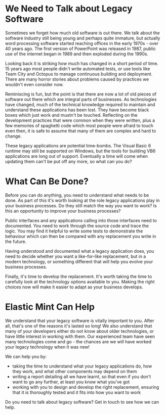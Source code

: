 # We Need to Talk about Legacy Software

Sometimes we forget how much old software is out there. We talk about the software industry still being young and perhaps quite immature, but actually word processing software started reaching offices in the early 1970s - over 40 years ago. The first version of PowerPoint was released in 1987, public use of the internet began in 1989 and then exploded during the 1990s.

Looking back it is striking how much has changed in a short period of time. 15 years ago most people didn't write automated tests, or use tools like Team City and Octopus to manage continuous building and deployment. There are many horror stories about problems caused by practices we wouldn't even consider now.

Reminiscing is fun, but the point is that there are now a lot of old pieces of software out there which are integral parts of businesses. As technologies have changed, much of the technical knowledge required to maintain and understand these applications has been lost. They have become black boxes which just work and mustn't be touched. Reflecting on the development practices that were common when they were written, plus a few memories of spaghetti code which most people were afraid to touch even then, it is safe to assume that many of them are complex and hard to change.

These legacy applications are potential time-bombs. The Visual Basic 6 runtime may still be supported on Windows, but the tools for building VB6 applications are long out of support. Eventually a time will come when updating them can't be put off any more, so what can you do?

# What Can Be Done?

Before you can do anything, you need to understand what needs to be done. As part of this it's worth looking at the role legacy applications play in your business processes. Do they still match the way you want to work? Is this an opportunity to improve your business processes?

Public interfaces and any applications calling into those interfaces need to documented. You need to work through the source code and trace the logic. You may find it helpful to write some tests to demonstrate the behaviour which can then be compared with any replacement you write in the future.

Having understood and documented what a legacy application does, you need to decide whether you want a like-for-like replacement, but in a modern technology, or something different that will help you evolve your business processes. 

Finally, it's time to develop the replacement. It's worth taking the time to carefully look at the technology options available to you. Making the right choices now will make it easier to adapt as your business develops.

# Elastic Mint Can Help

We understand that your legacy software is vitally important to you. After all, that's one of the reasons it's lasted so long! We also understand that many of your developers either do not know about older technologies, or have little interest in working with them. Our experienced team have seen many technologies come and go - the chances are we will have worked your legacy technology when it was new!

We can help you by:
- taking the time to understand what your legacy applications do, how they work, and what other components may depend on them
- writing a report detailing all we have learnt, so that even if you don't want to go any further, at least you know what you've got
- working with you to design and develop the right replacement, ensuring that it is thoroughly tested and it fits into how you want to work

Do you need to talk about legacy software? Get in touch to see how we can help.